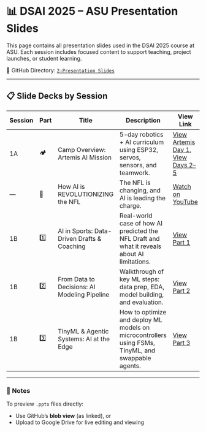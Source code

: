 
# 📊 DSAI 2025 – ASU Presentation Slides

This page contains all presentation slides used in the DSAI 2025 course at ASU. Each session includes focused content to support teaching, project launches, or student learning.

📁 GitHub Directory: [`2-Presentation Slides`](https://github.com/RudyMartin/dsai-2025/tree/main/ASU/2-Presentation%20Slides)

---

## 📋 Slide Decks by Session

| Session | Part | Title                                      | Description                                                                                      | View Link                                                                                                                                         |
|---------|------|--------------------------------------------|--------------------------------------------------------------------------------------------------|---------------------------------------------------------------------------------------------------------------------------------------------------|
| 1A      | 🏕️    | Camp Overview: Artemis AI Mission         | 5-day robotics + AI curriculum using ESP32, servos, sensors, and teamwork.                      | [View Artemis Day 1](https://github.com/RudyMartin/dsai-2025/blob/main/ASU/2-Presentation%20Slides/Artemis_Camp_Day1.pptx), [View Days 2–5](https://github.com/RudyMartin/dsai-2025/blob/main/ASU/2-Presentation%20Slides/Artemis_Camp_Days2_to_5.pptx) |
| —       | 🎥    | How AI is REVOLUTIONIZING the NFL         | The NFL is changing, and AI is leading the charge.                                              | [Watch on YouTube](https://www.youtube.com/watch?v=DnXQKocL86Y)                                                                                   |
| 1B      | 1️⃣   | AI in Sports: Data-Driven Drafts & Coaching | Real-world case of how AI predicted the NFL Draft and what it reveals about AI limitations.      | [View Part 1](https://github.com/RudyMartin/dsai-2025/blob/main/ASU/2-Presentation%20Slides/AI_in_Sports_Part1.pptx)                             |
| 1B      | 2️⃣   | From Data to Decisions: AI Modeling Pipeline | Walkthrough of key ML steps: data prep, EDA, model building, and evaluation.                    | [View Part 2](https://github.com/RudyMartin/dsai-2025/blob/main/ASU/2-Presentation%20Slides/AI_Modeling_Pipe.pptx)                               |
| 1B      | 3️⃣   | TinyML & Agentic Systems: AI at the Edge     | How to optimize and deploy ML models on microcontrollers using FSMs, TinyML, and swappable agents. | [View Part 3](https://github.com/RudyMartin/dsai-2025/blob/main/ASU/2-Presentation%20Slides/TinyML_and_Systems_Part3_Final.pptx)                |

---

### 🧩 Notes

To preview `.pptx` files directly:
- Use GitHub’s **blob view** (as linked), or
- Upload to Google Drive for live editing and viewing
